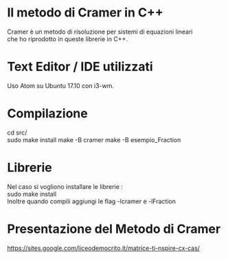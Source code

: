 
# Il metodo di Cramer in C++
Cramer è un metodo di risoluzione per sistemi di equazioni lineari  
che ho riprodotto in queste librerie in C++.

# Text Editor / IDE utilizzati
Uso Atom su Ubuntu 17.10 con i3-wm.

# Compilazione
cd src/  
sudo make install
make -B cramer
make -B esempio_Fraction

# Librerie
Nel caso si vogliono installare le librerie :  
sudo make install  
Inoltre quando compili aggiungi le flag -lcramer e -lFraction  

# Presentazione del Metodo di Cramer
https://sites.google.com/liceodemocrito.it/matrice-ti-nspire-cx-cas/  
